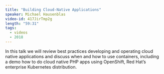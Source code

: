 ```yaml
---
title: "Building Cloud-Native Applications"
speaker: Michael Hausenblas
video-id: 417JirTmp2g
length: "59:31"
tags:
  - videos
  - 2018
---
```


In this talk we will review best practices developing and operating cloud native applications and discuss when and how to use containers, including a demo how to do cloud native PHP apps using OpenShift, Red Hat’s enterprise Kubernetes distribution.
